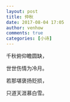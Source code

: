 ```yaml
---
layout: post
title: 仲秋
date: 2017-08-04 17:05
author: venhow
comments: true
categories: [小诗]
---
```

千秋俯仰瞻圆缺，

世世伤情为冷月。

若那堪褒扬贬损，

只道天涯慕白雪。
